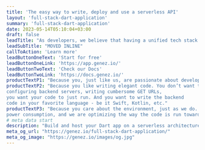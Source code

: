 ```yaml
---
title: 'The easy way to write, deploy and use a serverless API'
layout: 'full-stack-dart-application'
summary: 'full-stack-dart-application'
date: 2023-05-14T05:10:04+03:00
draft: false
leadTitle: "As developers, we believe that having a unified tech stack is the boost you need to maximize your productivity. Happy coding!"
leadSubTitle: "MOVED INLINE"
callToAction: 'Learn more'
leadButtonOneText: 'Start for free'
leadButtonOneLink: 'https://app.genez.io/'
leadButtonTwoText: 'Check our Docs'
leadButtonTwoLink: 'https://docs.genez.io/'
productTextP1: "Because you, just like us, are passionate about developing new apps, new features. You want to bring them to your users as fast as possible. You want to focus on your code, develop, debug, release and iterate fast."
productTextP2: "Because you like writing elegant code. You don’t want to lose time 
configuring backend servers, writing cumbersome GET URLs, 
you want your code to just run. And you want to write the backend 
code in your favorite language - be it Swift, Kotlin, etc."
productTextP3: "Because you care about the environment, just as we do.  We are passionate about 
power consumption, and we are optimizing the way the code is run towards our goal of zero overhead, fastest cold start delay, best CPU and memory resource allocation."
# meta data start
description: "Build and host your Dart app on a serverless architecture with genezio. Unified tech stack, mistake-free code, easy deployment, and more. Start for free!"
meta_og_url: "https://genez.io/full-stack-dart-application/"
meta_og_image: "https://genez.io/images/og.jpg"
---
```

